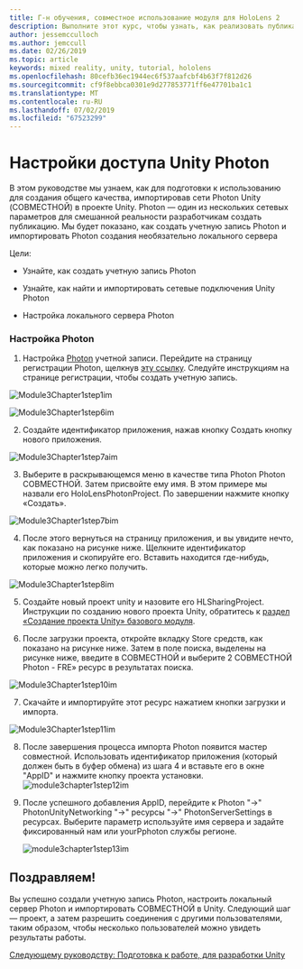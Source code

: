 ```yaml
---
title: Г-н обучения, совместное использование модуля для HoloLens 2
description: Выполните этот курс, чтобы узнать, как реализовать публикацию нескольких пользователей в приложении HoloLens 2.
author: jessemcculloch
ms.author: jemccull
ms.date: 02/26/2019
ms.topic: article
keywords: mixed reality, unity, tutorial, hololens
ms.openlocfilehash: 80cefb36ec1944ec6f537aafcbf4b63f7f812d26
ms.sourcegitcommit: cf9f8ebbca0301e9d277853771ff6e47701ba1c1
ms.translationtype: MT
ms.contentlocale: ru-RU
ms.lasthandoff: 07/02/2019
ms.locfileid: "67523299"
---
```

#  <a name="setting-up-photon-unity-networking"></a>Настройки доступа Unity Photon

В этом руководстве мы узнаем, как для подготовки к использованию для создания общего качества, импортировав сети Photon Unity (СОВМЕСТНОЙ) в проекте Unity. Photon — один из нескольких сетевых параметров для смешанной реальности разработчикам создать публикацию. Мы будет показано, как создать учетную запись Photon и импортировать Photon создания необязательно локального сервера

Цели:

* Узнайте, как создать учетную запись Photon

* Узнайте, как найти и импортировать сетевые подключения Unity Photon

* Настройка локального сервера Photon

  

### <a name="setting-up-photon"></a>Настройка Photon

1. Настройка [Photon](https://dashboard.photonengine.com/en-US/Account/SignUp) учетной записи. Перейдите на страницу регистрации Photon, щелкнув [эту ссылку](https://dashboard.photonengine.com/en-US/Account/SignUp). Следуйте инструкциям на странице регистрации, чтобы создать учетную запись. 
   

![Module3Chapter1step1im](images/module3chapter1step1im.PNG)



![Module3Chapter1step6im](images/module3chapter1step6im.PNG)

2. Создайте идентификатор приложения, нажав кнопку Создать кнопку нового приложения.

![Module3Chapter1step7aim](images/module3chapter1step7aim.PNG)

3. Выберите в раскрывающемся меню в качестве типа Photon Photon СОВМЕСТНОЙ. Затем присвойте ему имя. В этом примере мы назвали его HoloLensPhotonProject. По завершении нажмите кнопку «Создать».

![Module3Chapter1step7bim](images/module3chapter1step7bim.PNG)

4. После этого вернуться на страницу приложения, и вы увидите нечто, как показано на рисунке ниже. Щелкните идентификатор приложения и скопируйте его. Вставить находится где-нибудь, которые можно легко получить.  

![Module3Chapter1step8im](images/module3chapter1step8im.PNG)

5. Создайте новый проект unity и назовите его HLSharingProject. Инструкции по созданию нового проекта Unity, обратитесь к [раздел «Создание проекта Unity» базового модуля](https://docs.microsoft.com/en-us/windows/mixed-reality/mrlearning-base-ch1#create-new-unity-project). 

6. После загрузки проекта, откройте вкладку Store средств, как показано на рисунке ниже. Затем в поле поиска, выделены на рисунке ниже, введите в СОВМЕСТНОЙ и выберите 2 СОВМЕСТНОЙ Photon - FRE» ресурс в результатах поиска. 

![Module3Chapter1step10im](images/module3chapter1step10im.PNG)

7. Скачайте и импортируйте этот ресурс нажатием кнопки загрузки и импорта.

![Module3Chapter1step11im](images/module3chapter1step11im.PNG)

8. После завершения процесса импорта Photon появится мастер совместной. Использовать идентификатор приложения (который должен быть в буфер обмена) из шага 4 и вставьте его в окне "AppID" и нажмите кнопку проекта установки. 
![module3chapter1step12im](images/module3chapter1step12im.PNG)

9. После успешного добавления AppID, перейдите к Photon "->" PhotonUnityNetworking "->" ресурсы "->" PhotonServerSettings в ресурсах. Выберите параметр используйте имя сервера и задайте фиксированный нам или yourPphoton службы регионе.

   ![module3chapter1step13im](images/module3chapter1step13im.PNG)

## <a name="congratulations"></a>Поздравляем!

Вы успешно создали учетную запись Photon, настроить локальный сервер Photon и импортировать СОВМЕСТНОЙ в Unity. Следующий шаг — проект, а затем разрешить соединения с другими пользователями, таким образом, чтобы несколько пользователей можно увидеть результаты работы. 

[Следующему руководству: Подготовка к работе, для разработки Unity](mrlearning-sharing(photon)-ch2.md)

